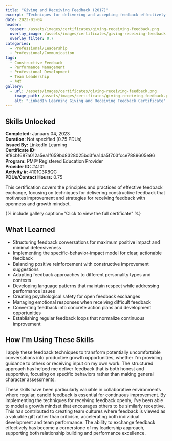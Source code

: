 ```yaml
---
title: "Giving and Receiving Feedback (2017)"
excerpt: "Techniques for delivering and accepting feedback effectively to drive personal and professional growth"
date: 2023-01-04
header:
  teaser: /assets/images/certificates/giving-receiving-feedback.png
  overlay_image: /assets/images/certificates/giving-receiving-feedback.png
  overlay_filter: 0.7
categories:
  - Professional/Leadership
  - Professional/Communication
tags:
  - Constructive Feedback
  - Performance Management
  - Professional Development
  - Team Leadership
  - PMI
gallery:
  - url: /assets/images/certificates/giving-receiving-feedback.png
    image_path: /assets/images/certificates/giving-receiving-feedback.png
    alt: "LinkedIn Learning Giving and Receiving Feedback Certificate"
---
```


## Skills Unlocked

**Completed:** January 04, 2023  
**Duration:** Not specified (0.75 PDUs)  
**Issued By:** LinkedIn Learning  
**Certificate ID:** 9f8cbf687a012a5ea1f659bd8328025bd3fea14a5f703fcce7889605e96  
**Program:** PMI® Registered Education Provider  
**Provider ID:** #4101  
**Activity #:** 4101C3R8QC  
**PDUs/Contact Hours:** 0.75

This certification covers the principles and practices of effective feedback exchange, focusing on techniques for delivering constructive feedback that motivates improvement and strategies for receiving feedback with openness and growth mindset.

{% include gallery caption="Click to view the full certificate" %}

## What I Learned

* Structuring feedback conversations for maximum positive impact and minimal defensiveness
* Implementing the specific-behavior-impact model for clear, actionable feedback
* Balancing positive reinforcement with constructive improvement suggestions
* Adapting feedback approaches to different personality types and contexts
* Developing language patterns that maintain respect while addressing performance issues
* Creating psychological safety for open feedback exchanges
* Managing emotional responses when receiving difficult feedback
* Converting feedback into concrete action plans and development opportunities
* Establishing regular feedback loops that normalize continuous improvement

## How I'm Using These Skills

I apply these feedback techniques to transform potentially uncomfortable conversations into productive growth opportunities, whether I'm providing guidance to others or receiving input on my own work. The structured approach has helped me deliver feedback that is both honest and supportive, focusing on specific behaviors rather than making general character assessments.

These skills have been particularly valuable in collaborative environments where regular, candid feedback is essential for continuous improvement. By implementing the techniques for receiving feedback openly, I've been able to model a growth mindset that encourages others to be similarly receptive. This has contributed to creating team cultures where feedback is viewed as a valuable gift rather than criticism, accelerating both individual development and team performance. The ability to exchange feedback effectively has become a cornerstone of my leadership approach, supporting both relationship building and performance excellence.
